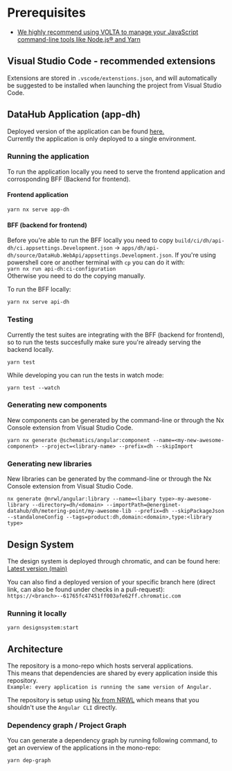 # Prerequisites

- [We highly recommend using VOLTA to manage your JavaScript command-line tools like Node.js® and Yarn](volta.sh)

## Visual Studio Code - recommended extensions

Extensions are stored in `.vscode/extenstions.json`, and will automatically be suggested to be installed when launching the project from Visual Studio Code.

## DataHub Application (app-dh)

Deployed version of the application can be found [here.](https://cdn-dh-endpoint-dh-u-001.azureedge.net/)  
Currently the application is only deployed to a single environment.

### Running the application

To run the application locally you need to serve the frontend application and corrosponding BFF (Backend for frontend).

#### Frontend application

`yarn nx serve app-dh`

#### BFF (backend for frontend)

Before you're able to run the BFF locally you need to copy `build/ci/dh/api-dh/ci.appsettings.Development.json` -> `apps/dh/api-dh/source/DataHub.WebApi/appsettings.Development.json`. If you're using powershell core or another terminal with `cp` you can do it with:  
`yarn nx run api-dh:ci-configuration`  
Otherwise you need to do the copying manually.

To run the BFF locally:

`yarn nx serve api-dh`

### Testing

Currently the test suites are integrating with the BFF (backend for frontend), so to run the tests succesfully make sure you're already serving the backend locally.

`yarn test`

While developing you can run the tests in watch mode:

`yarn test --watch`

### Generating new components

New components can be generated by the command-line or through the Nx Console extension from Visual Studio Code.

`yarn nx generate @schematics/angular:component --name=<my-new-awesome-component> --project=<library-name> --prefix=dh --skipImport`

### Generating new libraries

New libraries can be generated by the command-line or through the Nx Console extension from Visual Studio Code.

`nx generate @nrwl/angular:library --name=<libary type>-my-awesome-library --directory=dh/<domain> --importPath=@energinet-datahub/dh/metering-point/my-awesome-lib --prefix=dh --skipPackageJson --standaloneConfig --tags=product:dh,domain:<domain>,type:<library type>`

## Design System

The design system is deployed through chromatic, and can be found here:  
[Latest version (main)](https://main--61765fc47451ff003afe62ff.chromatic.com/)

You can also find a deployed version of your specific branch here (direct link, can also be found under checks in a pull-request):  
`https://<branch>--61765fc47451ff003afe62ff.chromatic.com`

### Running it locally

`yarn designsystem:start`

## Architecture

The repository is a mono-repo which hosts serveral applications.  
This means that dependencies are shared by every application inside this repository.  
`Example: every application is running the same version of Angular.`

The repository is setup using [Nx from NRWL](https://nx.dev/l/a/getting-started/intro) which means that you shouldn't use the `Angular CLI` directly.

### Dependency graph / Project Graph

You can generate a dependency graph by running following command, to get an overview of the applications in the mono-repo:

`yarn dep-graph`
